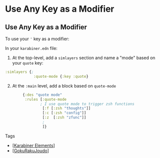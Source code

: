 # Use Any Key as a Modifier

## Use Any Key as a Modifier

To use your `'` key as a modifier:

In your `karabiner.edn` file:

1. At the top-level, add a `simlayers` section and name a "mode" based on your `quote` key:

```clojure
:simlayers {;
             :quote-mode {:key :quote}
```

2. At the `:main` level, add a block based on `quote-mode`

```clojure
        {:des "quote mode"
         :rules [:quote-mode
                ; I use quote mode to trigger zsh functions
                 [:f [:zsh "thoughts"]]
                 [:c [:zsh "config"]]
                 [:z  [:zsh "zfunc"]]
                 ;
                 ]}
```

Tags

- [[Karabiner Elements]]
- [[GokuRakuJoudo]]

[//begin]: # "Autogenerated link references for markdown compatibility"
[Karabiner Elements]: karabiner-elements "Karabiner Elements"
[GokuRakuJoudo]: gokurakujoudo "GokuRakuJoudo"
[John Lindquist]: john-lindquist "John Lindquist"
[//end]: # "Autogenerated link references"
